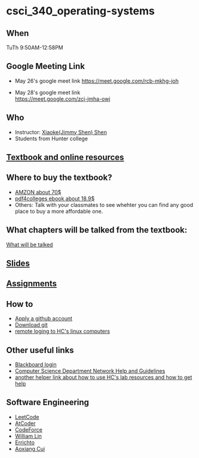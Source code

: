 # csci_340_operating-systems

## When 
TuTh 9:50AM-12:58PM 

## Google Meeting Link 
- May 26's google meet link
https://meet.google.com/rcb-mkhg-joh   

- May 28's google meet link  
https://meet.google.com/zcj-jmha-owj

## Who
- Instructor: [Xiaoke(Jimmy Shen) Shen](https://xiaokeshen.github.io/)
- Students from Hunter college

## [Textbook and online resources](https://os-book.com/OS10/index.html)

## Where to buy the textbook?
- [AMZON about 70$](https://www.amazon.com/Operating-System-Concepts-Abraham-Silberschatz-ebook/dp/B07CVKH7BD)
- [pdf4colleges ebook about 18.9$](https://pdf4colleges.com/Operating-System-Concepts-10th-Edition-by-Abraham-Silberschatz-Ebook-PDF-Version-p123241290?gclid=CjwKCAjw2a32BRBXEiwAUcugiB0OKJt_5Ya4i0BUk6vzUVLiBmTFeNN0af1hRdJnP9a_IQ1ugFcSWhoC5zUQAvD_BwE)
- Others: Talk with your classmates to see whehter you can find any good place to buy a more affordable one.
## What chapters will be talked from the textbook:
[What will be talked](https://os-book.com/OS10/syllabi-dir/typical.html)

## [Slides](./slides)

## [Assignments](./assignments)

## How to
- [Apply a github account](https://github.com/)
- [Download git](https://git-scm.com/downloads)
- [remote loging to HC's linux computers](http://www.compsci.hunter.cuny.edu/~csdir/Remotely%20logging%20Into%20Computer%20Science%20Subnet.pdf)


## Other useful links 
- [Blackboard login](http://bbhosted.cuny.edu/)
- [Computer Science Department Network Help and Guidelines](http://www.compsci.hunter.cuny.edu/~csdir/)
- [another helper link about how to use HC's lab resources and how to get help](http://www.hunter.cuny.edu/csci/for-students/general-computing-information)

## Software Engineering
- [LeetCode](https://leetcode.com/)
- [AtCoder](https://atcoder.jp/)
- [CodeForce](https://codeforces.com/)
- [William Lin](https://www.youtube.com/channel/UCKuDLsO0Wwef53qdHPjbU2Q)
- [Errichto](https://www.youtube.com/channel/UCBr_Fu6q9iHYQCh13jmpbrg)
- [Aoxiang Cui](https://www.youtube.com/channel/UCDVYMs-SYiJxhIU2T0e7gzw)


